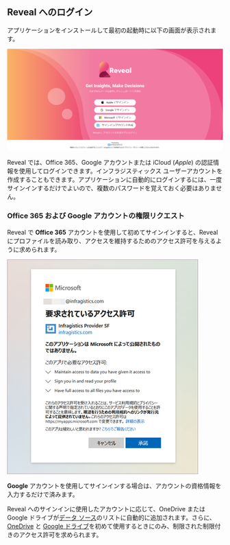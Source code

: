 ## Reveal へのログイン

アプリケーションをインストールして最初の起動時に以下の画面が表示されます。

<img src="images/log-in-screen.png" alt="Log in screen" class="responsive-img"/>

Reveal では、Office 365、Google アカウントまたは iCloud (*Apple*) の認証情報を使用してログインできます。インフラジスティックス ユーザーアカウントを作成することもできます。アプリケーションに自動的にログインするには、一度サインインするだけでよいので、複数のパスワードを覚えておく必要はありません。

### Office 365 および Google アカウントの権限リクエスト

Reveal で **Office 365** アカウントを使用して初めてサインインすると、Reveal にプロファイルを読み取り、アクセスを維持するためのアクセス許可を与えるように求められます。

<img src="images/limited-permission-sign-in-o365.png" alt="Permissions request sign in with Office 365" class="responsive-img"/>

**Google** アカウントを使用してサインインする場合は、アカウントの資格情報を入力するだけで済みます。

Reveal へのサインインに使用したアカウントに応じて、OneDrive または Google ドライブが[データ ソース](~/jp/datasources/overview.html)のリストに自動的に追加されます。さらに、[OneDrive](~/jp/datasources/supported-data-sources/onedrive.md) と [Google ドライブ](~/jp/datasources/supported-data-sources/google-drive.md)を初めて使用するときにのみ、制限された制限付きのアクセス許可を求められます。
